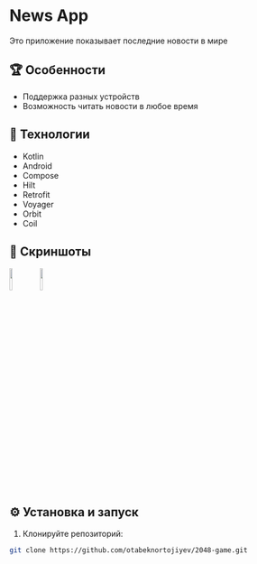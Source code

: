 # News App

Это приложение показывает последние новости в мире

## 🏆 Особенности

- Поддержка разных устройств
- Возможность читать новости в любое время

## 🚀 Технологии

- Kotlin
- Android
- Compose
- Hilt
- Retrofit
- Voyager
- Orbit
- Coil


## 📸 Скриншоты

<p float="left">
  <img src="https://drive.google.com/uc?export=view&id=1LYihEzq3UoN2In9cLZy7FZoKRWRGeol1" width="10%" />
  <img src="https://drive.google.com/uc?export=view&id=1aBpv9wxHRGD7LxN1U0v-w5dDaGHeyNEw" width="10%" />
</p>

## ⚙️ Установка и запуск

1. Клонируйте репозиторий:

```bash
git clone https://github.com/otabeknortojiyev/2048-game.git
